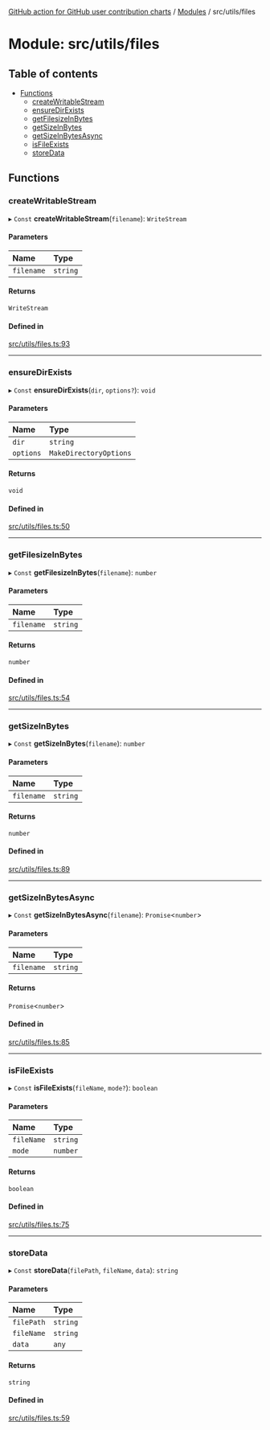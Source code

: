 [GitHub action for GitHub user contribution charts](../README.md) / [Modules](../modules.md) / src/utils/files

# Module: src/utils/files

## Table of contents

- [Functions](#functions-1)
  - [createWritableStream](#createwritablestream)
  - [ensureDirExists](#ensuredirexists)
  - [getFilesizeInBytes](#getfilesizeinbytes)
  - [getSizeInBytes](#getsizeinbytes)
  - [getSizeInBytesAsync](#getsizeinbytesasync)
  - [isFileExists](#isfileexists)
  - [storeData](#storedata)

## Functions

### createWritableStream

▸ `Const` **createWritableStream**(`filename`): `WriteStream`

#### Parameters

| Name       | Type     |
| :--------- | :------- |
| `filename` | `string` |

#### Returns

`WriteStream`

#### Defined in

[src/utils/files.ts:93](https://github.com/AlexRogalskiy/github-action-user-contribution/blob/8736815/src/utils/files.ts#L93)

***

### ensureDirExists

▸ `Const` **ensureDirExists**(`dir`, `options?`): `void`

#### Parameters

| Name      | Type                   |
| :-------- | :--------------------- |
| `dir`     | `string`               |
| `options` | `MakeDirectoryOptions` |

#### Returns

`void`

#### Defined in

[src/utils/files.ts:50](https://github.com/AlexRogalskiy/github-action-user-contribution/blob/8736815/src/utils/files.ts#L50)

***

### getFilesizeInBytes

▸ `Const` **getFilesizeInBytes**(`filename`): `number`

#### Parameters

| Name       | Type     |
| :--------- | :------- |
| `filename` | `string` |

#### Returns

`number`

#### Defined in

[src/utils/files.ts:54](https://github.com/AlexRogalskiy/github-action-user-contribution/blob/8736815/src/utils/files.ts#L54)

***

### getSizeInBytes

▸ `Const` **getSizeInBytes**(`filename`): `number`

#### Parameters

| Name       | Type     |
| :--------- | :------- |
| `filename` | `string` |

#### Returns

`number`

#### Defined in

[src/utils/files.ts:89](https://github.com/AlexRogalskiy/github-action-user-contribution/blob/8736815/src/utils/files.ts#L89)

***

### getSizeInBytesAsync

▸ `Const` **getSizeInBytesAsync**(`filename`): `Promise`<`number`>

#### Parameters

| Name       | Type     |
| :--------- | :------- |
| `filename` | `string` |

#### Returns

`Promise`<`number`>

#### Defined in

[src/utils/files.ts:85](https://github.com/AlexRogalskiy/github-action-user-contribution/blob/8736815/src/utils/files.ts#L85)

***

### isFileExists

▸ `Const` **isFileExists**(`fileName`, `mode?`): `boolean`

#### Parameters

| Name       | Type     |
| :--------- | :------- |
| `fileName` | `string` |
| `mode`     | `number` |

#### Returns

`boolean`

#### Defined in

[src/utils/files.ts:75](https://github.com/AlexRogalskiy/github-action-user-contribution/blob/8736815/src/utils/files.ts#L75)

***

### storeData

▸ `Const` **storeData**(`filePath`, `fileName`, `data`): `string`

#### Parameters

| Name       | Type     |
| :--------- | :------- |
| `filePath` | `string` |
| `fileName` | `string` |
| `data`     | `any`    |

#### Returns

`string`

#### Defined in

[src/utils/files.ts:59](https://github.com/AlexRogalskiy/github-action-user-contribution/blob/8736815/src/utils/files.ts#L59)
